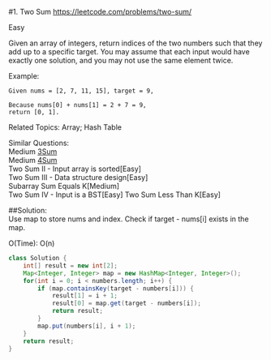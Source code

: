 #1. Two Sum
<https://leetcode.com/problems/two-sum/>

Easy

Given an array of integers, return indices of the two numbers such that they add up to a specific target.
You may assume that each input would have exactly one solution, and you may not use the same element twice.

Example:

    Given nums = [2, 7, 11, 15], target = 9,
    
    Because nums[0] + nums[1] = 2 + 7 = 9,
    return [0, 1].

Related Topics: Array; Hash Table

Similar Questions:  
    Medium [3Sum](./../medium/15_3Sum.md)  
    Medium [4Sum](./../medium/18_4Sum.md)  
    Two Sum II - Input array is sorted[Easy]  
    Two Sum III - Data structure design[Easy]  
    Subarray Sum Equals K[Medium]  
    Two Sum IV - Input is a BST[Easy]
    Two Sum Less Than K[Easy]  

##Solution:  
Use map to store nums and index. Check if target - nums[i] exists in the map.  

O(Time): O(n)
```java
class Solution {
    int[] result = new int[2];
    Map<Integer, Integer> map = new HashMap<Integer, Integer>();
    for(int i = 0; i < numbers.length; i++) {
        if (map.containsKey(target - numbers[i])) {
            result[1] = i + 1;
            result[0] = map.get(target - numbers[i]);
            return result;
        }
        map.put(numbers[i], i + 1);
    }
    return result;
}
```
